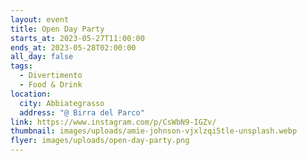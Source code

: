 ```yaml
---
layout: event
title: Open Day Party
starts_at: 2023-05-27T11:00:00
ends_at: 2023-05-28T02:00:00
all_day: false
tags:
  - Divertimento
  - Food & Drink
location:
  city: Abbiategrasso
  address: "@ Birra del Parco"
link: https://www.instagram.com/p/CsWbN9-IGZv/
thumbnail: images/uploads/amie-johnson-vjxlzqi5tle-unsplash.webp
flyer: images/uploads/open-day-party.png
---
```

